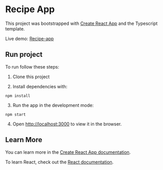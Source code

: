 # Recipe App

This project was bootstrapped with [Create React App](https://github.com/facebook/create-react-app) and the Typescript template.

Live demo: [Recipe-app](https://recipe-app-two-cyan.vercel.app)

## Run project

To run follow these steps: 

1. Clone this project

2. Install dependencies with:
```
npm install
```
3. Run the app in the development mode:
```
npm start
```
4. Open [http://localhost:3000](http://localhost:3000) to view it in the browser.


## Learn More

You can learn more in the [Create React App documentation](https://facebook.github.io/create-react-app/docs/getting-started).

To learn React, check out the [React documentation](https://reactjs.org/).
